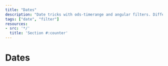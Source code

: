 ```yaml
---
title: "Dates"
description: "Date tricks with ods-timerange and angular filters. Different ways to handle dates with ods date picker"
tags: ["date", "filter"]
resources:
- src: '*/'
  title: 'Section #:counter'
---
```


# Dates


